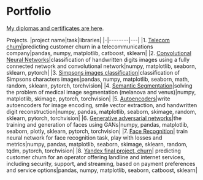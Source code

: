 # Portfolio

[My diplomas and certificates are here](https://github.com/Aalfaa/portfolio/tree/main/Diplomas_and_certificates).

Projects.
|project name|task|libraries|
|-|--------|---|
|1. [Telecom churn](https://github.com/Aalfaa/portfolio/blob/main/Project_1_Telecom_churn/Project_1_Telecom_churn.ipynb)|predicting customer churn in a telecommunications company|pandas, numpy, matplotlib, catboost, sklearn|
|2. [Convolutional Neural Networks](https://github.com/Aalfaa/portfolio/blob/main/Project_2_CNN/Project_2_CNN.ipynb)|classification of handwritten digits images using a fully connected network and convolutional network|numpy, matplotlib, seaborn, sklearn, pytorch|
|3. [Simpsons images classification](https://github.com/Aalfaa/portfolio/blob/main/Project_3_Simpsons_image_classification/Project_3_Simpsons_vgg16.ipynb)|classification of Simpsons characters images|pandas, numpy, matplotlib, seaborn, math, random, sklearn, pytorch, torchvision|
|4. [Semantic Segmentation](https://github.com/Aalfaa/portfolio/blob/main/Project_4_Semantic_segmentation/Project_4_Semantic_segmentation.ipynb)|solving the problem of medical image segmentation (melanova and venus)|numpy, matplotlib, skimage, pytorch, torchvision|
|5. [Autoencoders](https://github.com/Aalfaa/portfolio/blob/main/Project_5_Autoencoders/Project_5_Autoencoders.ipynb)|write autoencoders for image encoding, smile vector extraction, and handwritten digit reconstruction|numpy, pandas, matplotlib, seaborn, skimage, random, sklearn, pytorch, torchvision|
|6. [Generative adversarial networks](https://github.com/Aalfaa/portfolio/blob/main/Project_6_GAN/Project_6_GAN.ipynb)|the training and generation of faces using GANs|numpy, pandas, matplotlib, seaborn, plotly, sklearn, pytorch, torchvision|
|7. [Face Recognition](https://github.com/Aalfaa/portfolio/blob/main/Project_7_Face_recognition/Project_7_Face_recognition.ipynb)| train neural network for face recognition task, play with losses and metrics|numpy, pandas, matplotlib, seaborn, skimage, sklearn, random, tqdm, pytorch, torchvision|
|8. [Yandex final project, churn](https://github.com/Aalfaa/portfolio/blob/main/Project_8_Yandex_churn/Project_8_Yandex_churn.ipynb)| predicting customer churn for an operator offering landline and internet services, including security, support, and streaming, based on payment preferences and service options|pandas, numpy, matplotlib, seaborn, catboost, sklearn|
